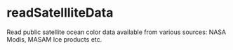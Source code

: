 # readSatellliteData
Read public satellite ocean color data available from various sources: NASA Modis, MASAM Ice products etc. 

